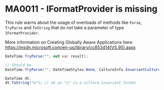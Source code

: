 # MA0011 - IFormatProvider is missing

This rule warns about the usage of overloads of methods like `Parse`, `TryParse` and `ToString` that do not take a parameter of type `IFormatProvider`.

More information on Creating Globally Aware Applications here: <https://msdn.microsoft.com/en-us/library/cc853414(VS.95).aspx>

````csharp
DateTime.TryParse("", out var result);

// Should be
DateTime.TryParse("", DateTimeStyles.None, CultureInfo.InvariantCulture, out var result);
````

````csharp
DateTime dt;
dt.ToString("o"); // ok as "o" is a culture invariant format
````
